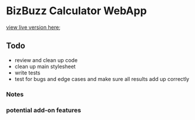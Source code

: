 # BizBuzz Calculator WebApp

[view live version here](https://bizzbuzz-calculator.netlify.app);

## Todo

- review and clean up code
- clean up main stylesheet
- write tests
- test for bugs and edge cases and make sure all results add up correctly

### Notes

### potential add-on features
